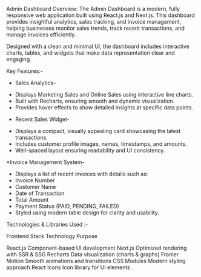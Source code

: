  Admin Dashboard
 Overview:
 The Admin Dashboard is a modern, fully responsive web application built using React.js and Next.js. This dashboard provides insightful analytics, sales tracking, and invoice 
 management, helping businesses monitor sales trends, track recent transactions, and manage invoices efficiently.

Designed with a clean and minimal UI, the dashboard includes interactive charts, tables, and widgets that make data representation clear and engaging.

 Key Features:-

* Sales Analytics-
- Displays Marketing Sales and Online Sales using interactive line charts.
- Built with Recharts, ensuring smooth and dynamic visualization.
- Provides hover effects to show detailed insights at specific data points.

* Recent Sales Widget-
- Displays a compact, visually appealing card showcasing the latest transactions.
- Includes customer profile images, names, timestamps, and amounts.
- Well-spaced layout ensuring readability and UI consistency.

*Invoice Management System-
  - Displays a list of recent invoices with details such as:
  - Invoice Number
  - Customer Name
  - Date of Transaction
  - Total Amount
  - Payment Status (PAID, PENDING, FAILED)
  - Styled using modern table design for clarity and usability.



 Technologies & Libraries Used :- 

Frontend Stack
Technology                     Purpose 

React.js                       Component-based UI development 
Next.js                        Optimized rendering with SSR & SSG 
Recharts Data visualization    (charts & graphs) 
Framer Motion                  Smooth animations and transitions 
CSS Modules                    Modern styling approach 
React Icons                    Icon library for UI elements 

